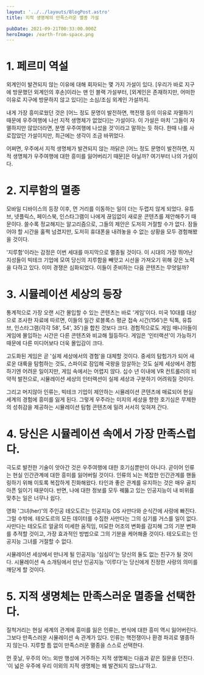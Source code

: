 ```yaml
---
layout: '../../layouts/BlogPost.astro'
title: 지적 생명체의 만족스러운 멸종 가설

pubDate: 2021-09-21T00:33:00.000Z
heroImage: /earth-from-space.png
---
```


# 1. 페르미 역설
외계인이 발견되지 않는 이유에 대해 회자되는 몇 가지 가설이 있다. [우리가 바로 지구에 방문했던 외계인의 후손]이라는 맨 인 블랙 가설부터, [외계인은 존재하지만, 어떠한 이유로 지구에 방문하지 않고 있다]는 소심/조심 외계인 가설까지.

내게 가장 흥미로웠던 것은 [어느 정도 문명이 발전하면, 핵전쟁 등의 이유로 자멸하기 때문에 우주여행에 나선 지적 생명체가 없었다]는 가설이다. 이 가설은 마치 '그들이 자멸하지만 않았더라면, 분명 우주여행에 나섰을 것'이라고 말하는 듯 하다. 한때 나를 사로잡았던 가설이지만, 최근에는 생각이 조금 바뀌었다.

어쩌면, 우주에서 지적 생명체가 발견되지 않는 까닭은 [어느 정도 문명이 발전하면, 지적 생명체가 우주여행에 대한 흥미를 잃어버리기 때문]은 아닐까? 여기부터 나의 가설이다.

# 2. 지루함의 멸종
모바일 디바이스의 등장 이후, 먼 거리를 이동하는 일이 더는 두렵지 않게 되었다. 유튜브, 넷플릭스, 페이스북, 인스타그램이 나에게 끊임없이 새로운 콘텐츠를 제안해주기 때문이다. 쓸수록 정교해지는 알고리즘으로, 그들의 제안은 도저히 거절할 수가 없다. 잠들어야 할 시간을 훌쩍 넘겼지만, 도저히 휴대폰을 내려놓을 수 없는 상황을 모두 경험해봤을 것이다.

'지루함'이라는 감정은 이번 세대를 마지막으로 멸종될 것이다. 이 시대의 가장 뛰어난 지성들이 빅테크 기업에 모여 당신의 지루함을 빼앗고 시선을 가져오기 위해 갖은 노력을 다하고 있다. 이미 경쟁은 심화되었다. 이들이 준비하는 다음 콘텐츠는 무엇일까?

# 3. 시뮬레이션 세상의 등장
통계적으로 가장 오랜 시간 몰입할 수 있는 콘텐츠는 바로 '게임'이다. 미국 10대를 대상으로 조사한 자료에 따르면, 이들의 일간 로블록스 평균 접속 시간(156')은 틱톡, 유튜브, 인스타그램(각각 58', 54', 35')을 합친 것보다 크다. 경험적으로도 게임 매니아들이 게임에 몰입하는 시간은 다른 콘텐츠와 비교해 월등하다. 게임은 '인터랙션'이 가능하기 때문에 다른 미디어보다 더욱 몰입감이 크다.

고도화된 게임은 곧 '실제 세상에서의 경험'을 대체할 것이다. 중세의 탐험가가 되어 새로운 대륙을 탐험하는 것도, 스파이로 잠입해 국왕을 암살하는 것도 실제 세상에서 경험하기엔 어려운 일이지만, 게임 속에서는 어렵지 않다. 십수 년 이내에 VR 컨트롤러의 비약적 발전으로, 시뮬레이션 세상의 인터랙션이 실제 세상과 구분하기 어려워질 것이다.

그리고 머지않아 인류는, 빅테크 기업이 제안하는 시뮬레이션 콘텐츠에 매료되어 현실 세계의 경험에 흥미를 잃게 된다. 그렇게 우주라는 미지의 세상을 향한 호기심은 무제한의 성취감을 제공하는 시뮬레이션 탐험 콘텐츠에 밀려 서서히 잊혀져 간다.

# 4. 당신은 시뮬레이션 속에서 가장 만족스럽다.
극도로 발전한 기술이 앗아간 것은 우주여행에 대한 호기심뿐만이 아니다. 곧이어 인류는 현실 인간관계에 대한 흥미를 잃어버릴 것이다. 인류의 뇌는 복잡한 인간관계를 핸들링하기 위해 이토록 복잡하게 진화해왔다. 타인과 좋은 관계를 유지하는 것은 매우 골치 아픈 일이기 때문이다. 반면, 나에 대한 정보를 모두 꿰뚫고 있는 인공지능이 내 비위를 맞추는 일은 너무나 쉽다.

영화 '그녀(her)'의 주인공 테오도르는 인공지능 OS 사만다와 순식간에 사랑에 빠진다. 그럴 수밖에. 테오도르의 모든 데이터를 수집한 사만다는 그의 심기를 거스를 일이 없다. 사만다는 테오도르 얼굴의 미세한 움직임, 미묘한 어조의 변화를 감지해 그의 기분 변화를 추적할 것이고, 가장 효과적인 방법으로 그의 기분을 케어해줄 것이다. 테오도르는 인공지능 그녀를 거절할 수 없다.

시뮬레이션 세상에서 만나게 될 인공지능 '심심이'는 당신의 둘도 없는 친구가 될 것이다. 시뮬레이션 속 소개팅에서 만난 인공지능 '이루다'는 당신에게 진정한 사랑의 의미를 깨닫게 할 것이다.

# 5. 지적 생명체는 만족스러운 멸종을 선택한다.
질척거리는 현실 세계의 관계에 흥미를 잃은 인류는, 번식에 대한 흥미 역시 잃어버린다. 그보다 만족스러운 시뮬레이션 속 관계가 있다. 인류는 핵전쟁이나 환경 파괴로 멸종하지 않는다. 지루할 틈 없이 만족스러운 멸종을 스스로 선택한다.

먼 훗날, 우주의 어느 외딴 행성에 거주하는 지적 생명체는 다음과 같은 질문을 던진다. '이 넓은 우주에 우리 이외의 지적 생명체는 왜 발견되지 않느냐'하고.
